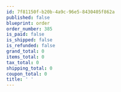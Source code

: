 ```yaml
---
id: 7f81150f-b20b-4a9c-96e5-8430405f862a
published: false
blueprint: order
order_number: 385
is_paid: false
is_shipped: false
is_refunded: false
grand_total: 0
items_total: 0
tax_total: 0
shipping_total: 0
coupon_total: 0
title: ' '
---
```

